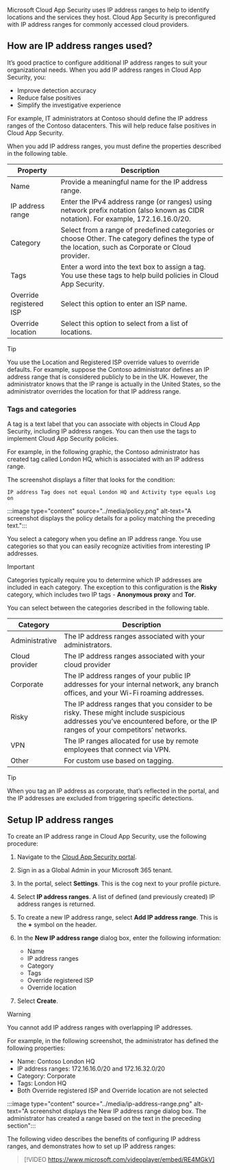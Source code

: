 Microsoft Cloud App Security uses IP address ranges to help to identify locations and the services they host. Cloud App Security is preconfigured with IP address ranges for commonly accessed cloud providers.

## How are IP address ranges used?

It’s good practice to configure additional IP address ranges to suit your organizational needs. When you add IP address ranges in Cloud App Security, you:

- Improve detection accuracy
- Reduce false positives
- Simplify the investigative experience

For example, IT administrators at Contoso should define the IP address ranges of the Contoso datacenters. This will help reduce false positives in Cloud App Security.

When you add IP address ranges, you must define the properties described in the following table. 

| Property                 | Description                                                  |
| ------------------------ | ------------------------------------------------------------ |
| Name                     | Provide a  meaningful name for the IP address range.         |
| IP address  range        | Enter the  IPv4 address range (or ranges) using network prefix notation (also known as  CIDR notation). For example, 172.16.16.0/20. |
| Category                 | Select from a  range of predefined categories or choose Other. The category defines the type  of the location, such as Corporate or Cloud provider. |
| Tags                     | Enter a word  into the text box to assign a tag. You use these tags to help build policies  in Cloud App Security. |
| Override  registered ISP | Select this  option to enter an ISP name.                    |
| Override  location       | Select this  option to select from a list of locations.      |

> [!TIP]
> You use the Location and Registered ISP override values to override defaults. For example, suppose the Contoso administrator defines an IP address range that is considered publicly to be in the UK. However, the administrator knows that the IP range is actually in the United States, so the administrator overrides the location for that IP address range.

### Tags and categories

A tag is a text label that you can associate with objects in Cloud App Security, including IP address ranges. You can then use the tags to implement Cloud App Security policies.

For example, in the following graphic, the Contoso administrator has created tag called London HQ, which is associated with an IP address range.

The screenshot displays a filter that looks for the condition:

```
IP address Tag does not equal London HQ and Activity type equals Log on
```

:::image type="content" source="../media/policy.png" alt-text="A screenshot displays the policy details for a policy matching the preceding text.":::

You select a category when you define an IP address range. You use categories so that you can easily recognize activities from interesting IP addresses.

> [!IMPORTANT]
> Categories typically require you to determine which IP addresses are included in each category. The exception to this configuration is the **Risky** category, which includes two IP tags - **Anonymous proxy** and **Tor**.

You can select between the categories described in the following table.

| Category        | Description                                                  |
| --------------- | ------------------------------------------------------------ |
| Administrative  | The IP  address ranges associated with your administrators.  |
| Cloud  provider | The IP  address ranges associated with your cloud provider   |
| Corporate       | The IP  address ranges of your public IP addresses for your internal network, any  branch offices, and your Wi-Fi roaming addresses. |
| Risky           | The IP  address ranges that you consider to be risky. These might include suspicious  addresses you’ve encountered before, or the IP ranges of your competitors’  networks. |
| VPN             | The IP ranges  allocated for use by remote employees that connect via VPN. |
| Other           | For custom  use based on tagging.                            |

> [!TIP]
> When you tag an IP address as corporate, that’s reflected in the portal, and the IP addresses are excluded from triggering specific detections.

## Setup IP address ranges

To create an IP address range in Cloud App Security, use the following procedure:

1. Navigate to the [Cloud App Security portal](https://portal.cloudappsecurity.com).
2. Sign in as a Global Admin in your Microsoft 365 tenant.
3. In the portal, select **Settings**. This is the cog next to your profile picture.
4. Select **IP address ranges**. A list of defined (and previously created) IP address ranges is returned.
5. To create a new IP address range, select **Add IP address range**. This is the **+** symbol on the header.
6. In the **New IP address range** dialog box, enter the following information:

    - Name
    - IP address ranges
    - Category
    - Tags
    - Override registered ISP
    - Override location

7. Select **Create**.

> [!WARNING]
> You cannot add IP address ranges with overlapping IP addresses.

For example, in the following screenshot, the administrator has defined the following properties:

- Name: Contoso London HQ
- IP address ranges: 172.16.16.0/20 and 172.16.32.0/20
- Category: Corporate
- Tags: London HQ
- Both Override registered ISP and Override location are not selected

:::image type="content" source="../media/ip-address-range.png" alt-text="A screenshot displays the New IP address range dialog box. The administrator has created a range based on the text in the preceding section":::

The following video describes the benefits of configuring IP address ranges, and demonstrates how to set up IP address ranges:

 >[!VIDEO https://www.microsoft.com/videoplayer/embed/RE4MGkV]

